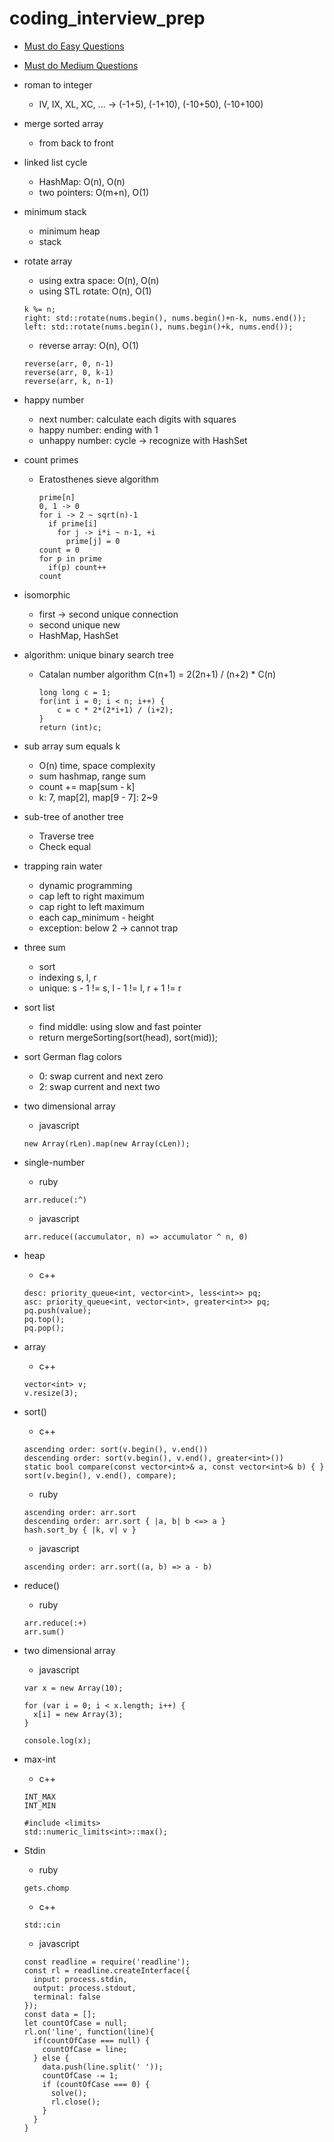 # coding_interview_prep
- [Must do Easy Questions](https://leetcode.com/list/xix1yu51/)
- [Must do Medium Questions](https://leetcode.com/list/xixy4dq7/)

- roman to integer
  - IV, IX, XL, XC, ... -> (-1+5), (-1+10), (-10+50), (-10+100)

- merge sorted array
  - from back to front

- linked list cycle
  - HashMap: O(n), O(n)
  - two pointers: O(m+n), O(1)

- minimum stack
  - minimum heap
  - stack

- rotate array
  - using extra space: O(n), O(n)
  - using STL rotate: O(n), O(1)
  ```
  k %= n;
  right: std::rotate(nums.begin(), nums.begin()+n-k, nums.end());
  left: std::rotate(nums.begin(), nums.begin()+k, nums.end());
  ```
  - reverse array: O(n), O(1)
  ```
  reverse(arr, 0, n-1)
  reverse(arr, 0, k-1)
  reverse(arr, k, n-1)
  ```

- happy number
  - next number: calculate each digits with squares
  - happy number: ending with 1
  - unhappy number: cycle -> recognize with HashSet

- count primes
  - Eratosthenes sieve algorithm
    ```
    prime[n]
    0, 1 -> 0
    for i -> 2 ~ sqrt(n)-1
      if prime[i]
        for j -> i*i ~ n-1, +i
          prime[j] = 0
    count = 0
    for p in prime
      if(p) count++
    count
    ```

- isomorphic
  - first -> second unique connection
  - second unique new
  - HashMap, HashSet

- algorithm: unique binary search tree
  - Catalan number algorithm
    C(n+1) = 2(2n+1) / (n+2) * C(n)
    ```
    long long c = 1;
    for(int i = 0; i < n; i++) {
        c = c * 2*(2*i+1) / (i+2);
    }
    return (int)c;
    ```

- sub array sum equals k
  - O(n) time, space complexity
  - sum hashmap, range sum
  - count += map[sum - k]
  - k: 7, map[2], map[9 - 7]: 2~9

- sub-tree of another tree
  - Traverse tree
  - Check equal

- trapping rain water
  - dynamic programming
  - cap left to right maximum
  - cap right to left maximum
  - each cap_minimum - height
  - exception: below 2 -> cannot trap

- three sum
  - sort
  - indexing s, l, r
  - unique: s - 1 != s, l - 1 != l, r + 1 != r

- sort list
  - find middle: using slow and fast pointer
  - return mergeSorting(sort(head), sort(mid));

- sort German flag colors
  - 0: swap current and next zero
  - 2: swap current and next two

- two dimensional array
  - javascript
  ```
  new Array(rLen).map(new Array(cLen));
  ```

- single-number
  - ruby
  ```
  arr.reduce(:^)
  ```
  - javascript
  ```
  arr.reduce((accumulator, n) => accumulator ^ n, 0)
  ```

- heap
  - c++
  ```
  desc: priority_queue<int, vector<int>, less<int>> pq;
  asc: priority_queue<int, vector<int>, greater<int>> pq;
  pq.push(value);
  pq.top();
  pq.pop();
  ```

- array
  - c++
  ```
  vector<int> v;
  v.resize(3);
  ```

- sort()
  - c++
  ```
  ascending order: sort(v.begin(), v.end())
  descending order: sort(v.begin(), v.end(), greater<int>())
  static bool compare(const vector<int>& a, const vector<int>& b) { }
  sort(v.begin(), v.end(), compare);
  ```
  - ruby
  ```
  ascending order: arr.sort
  descending order: arr.sort { |a, b| b <=> a }
  hash.sort_by { |k, v| v }
  ```
  - javascript
  ```
  ascending order: arr.sort((a, b) => a - b)
  ```

- reduce()
  - ruby
  ```
  arr.reduce(:+)
  arr.sum()
  ```

- two dimensional array
  - javascript
  ```
  var x = new Array(10);

  for (var i = 0; i < x.length; i++) {
    x[i] = new Array(3);
  }

  console.log(x);
  ```

- max-int
  - c++
  ```
  INT_MAX
  INT_MIN
  ```
  ```
  #include <limits>
  std::numeric_limits<int>::max();
  ```

- Stdin
  - ruby
  ```
  gets.chomp
  ```
  - c++
  ```
  std::cin
  ```
  - javascript
  ```
  const readline = require('readline');
  const rl = readline.createInterface({
    input: process.stdin,
    output: process.stdout,
    terminal: false
  });
  const data = [];
  let countOfCase = null;
  rl.on('line', function(line){
    if(countOfCase === null) {
      countOfCase = line;
    } else {
      data.push(line.split(' '));
      countOfCase -= 1;
      if (countOfCase === 0) {
        solve();
        rl.close();
      }
    }
  }
  ```
